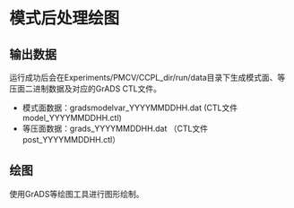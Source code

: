 # 模式后处理绘图

## 输出数据

运行成功后会在Experiments/PMCV/CCPL_dir/run/data目录下生成模式面、等压面二进制数据及对应的GrADS CTL文件。

- 模式面数据：gradsmodelvar_YYYYMMDDHH.dat (CTL文件model_YYYYMMDDHH.ctl)
- 等压面数据：grads_YYYYMMDDHH.dat （CTL文件post_YYYYMMDDHH.ctl）

## 绘图

使用GrADS等绘图工具进行图形绘制。


